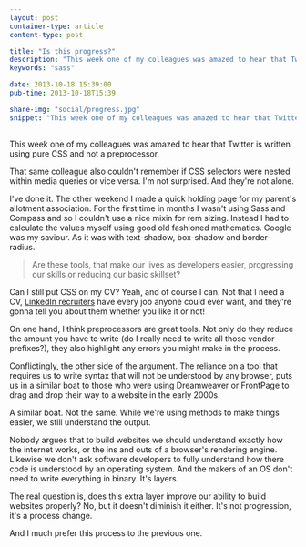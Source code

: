 ```yaml
---
layout: post
container-type: article
content-type: post

title: "Is this progress?"
description: "This week one of my colleagues was amazed to hear that Twitter is written using pure CSS and not a preprocessor."
keywords: "sass"

date: 2013-10-18 15:39:00
pub-time: 2013-10-18T15:39

share-img: "social/progress.jpg"
snippet: "This week one of my colleagues was amazed to hear that Twitter is written using pure CSS and not a preprocessor."
---
```


This week one of my colleagues was amazed to hear that Twitter is written using pure CSS and not a preprocessor.

That same colleague also couldn't remember if CSS selectors were nested within media queries or vice versa. I'm not surprised. And they're not alone.

I've done it. The other weekend I made a quick holding page for my parent's allotment association. For the first time in months I wasn't using Sass and Compass and so I couldn't use a nice mixin for rem sizing. Instead I had to calculate the values myself using good old fashioned mathematics. Google was my saviour. As it was with text-shadow, box-shadow and border-radius.

> Are these tools, that make our lives as developers easier, progressing our skills or reducing our basic skillset?

 Can I still put CSS on my CV? Yeah, and of course I can. Not that I need a CV, <a href="/mark-as-spam">LinkedIn recruiters</a> have every job anyone could ever want, and they're gonna tell you about them whether you like it or not!

On one hand, I think preprocessors are great tools. Not only do they reduce the amount you have to write (do I really need to write all those vendor prefixes?), they also highlight any errors you might make in the process.

Conflictingly, the other side of the argument. The reliance on a tool that requires us to write syntax that will not be understood by any browser, puts us in a similar boat to those who were using Dreamweaver or FrontPage to drag and drop their way to a website in the early 2000s.

A similar boat. Not the same. While we're using methods to make things easier, we still understand the output.

Nobody argues that to build websites we should understand exactly how the internet works, or the ins and outs of a browser's rendering engine. Likewise we don't ask software developers to fully understand how there code is understood by an operating system. And the makers of an OS don't need to write everything in binary. It's layers.

The real question is, does this extra layer improve our ability to build websites properly? No, but it doesn't diminish it either. It's not progression, it's a process change.

And I much prefer this process to the previous one.